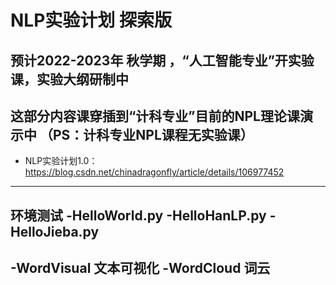 # NLP实验计划 探索版 
## 预计2022-2023年 秋学期 ，“人工智能专业”开实验课，实验大纲研制中
## 这部分内容课穿插到“计科专业”目前的NPL理论课演示中 （PS：计科专业NPL课程无实验课）

- NLP实验计划1.0：https://blog.csdn.net/chinadragonfly/article/details/106977452

-------------
环境测试
-HelloWorld.py
-HelloHanLP.py
-HelloJieba.py
-------------
-WordVisual 文本可视化
-WordCloud  词云
-------------


